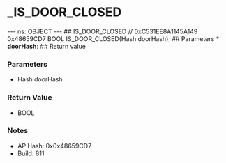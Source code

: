 # _IS_DOOR_CLOSED

--- ns: OBJECT --- ## IS_DOOR_CLOSED  // 0xC531EE8A1145A149 0x48659CD7 BOOL IS_DOOR_CLOSED(Hash doorHash);   ## Parameters * **doorHash**:  ## Return value

### Parameters
* Hash doorHash

### Return Value
* BOOL

### Notes
* AP Hash: 0x0x48659CD7
* Build: 811

